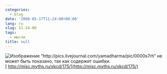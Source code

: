 ```yaml
---
categories:
  - blog
date: '2008-05-17T11:24:00+00:00'
lang: ru
slug: 11-24-00
tags:
  - мысли
title: null
---
```




![&Icy;&zcy;&ocy;&bcy;&rcy;&acy;&zhcy;&iecy;&ncy;&icy;&iecy; “http://pics.livejournal.com/yamadharma/pic/0000s7rh” &ncy;&iecy; &mcy;&ocy;&zhcy;&iecy;&tcy; &bcy;&ycy;&tcy;&softcy; &pcy;&ocy;&kcy;&acy;&zcy;&acy;&ncy;&ocy;, &tcy;&acy;&kcy; &kcy;&acy;&kcy; &scy;&ocy;&dcy;&iecy;&rcy;&zhcy;&icy;&tcy; &ocy;&shcy;&icy;&bcy;&kcy;&icy;.](http://pics.livejournal.com/yamadharma/pic/0000s7rh) [ http://misc.myths.ru/xkcd/175/](http://misc.myths.ru/xkcd/175/)